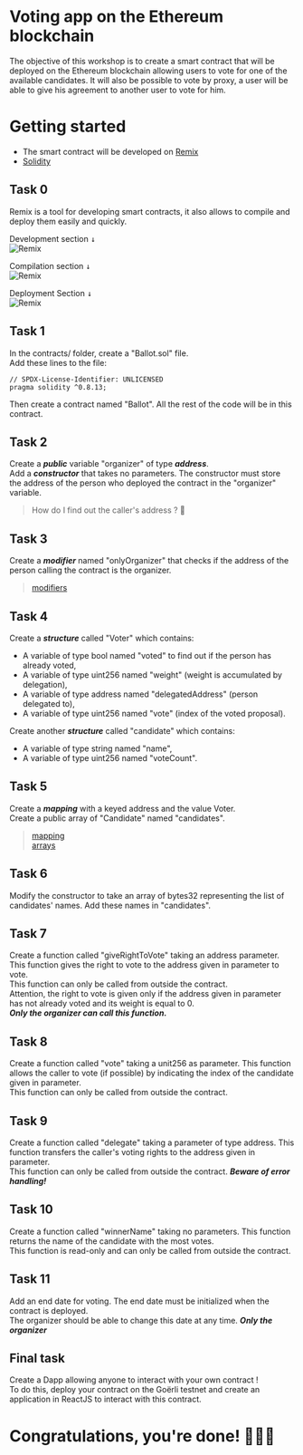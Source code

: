 # Voting app on the Ethereum blockchain

The objective of this workshop is to create a smart contract that will be deployed on the Ethereum blockchain allowing users to vote for one of the available candidates. It will also be possible to vote by proxy, a user will be able to give his agreement to another user to vote for him.


# Getting started

* The smart contract will be developed on [Remix](https://remix.ethereum.org)
* [Solidity](https://docs.soliditylang.org/fr/latest/index.html)

## Task 0
Remix is a tool for developing smart contracts, it also allows to compile and deploy them easily and quickly.

Development section <kbd>↓</kbd>  
![Remix](https://github.com/ChoKssa/workshop-solidity/blob/main/assets/remix_file_explorer.PNG)

Compilation section <kbd>↓</kbd>  
![Remix](https://github.com/ChoKssa/workshop-solidity/blob/main/assets/remix_compiler.PNG)

Deployment Section <kbd>↓</kbd>  
![Remix](https://github.com/ChoKssa/workshop-solidity/blob/main/assets/remix_deploy.PNG)


## Task 1
In the contracts/ folder, create a "Ballot.sol" file.  
Add these lines to the file:  
```solidity
// SPDX-License-Identifier: UNLICENSED
pragma solidity ^0.8.13;
```
Then create a contract named "Ballot". All the rest of the code will be in this contract.  

## Task 2
Create a ***public*** variable "organizer" of type ***address***.  
Add a ***constructor*** that takes no parameters. The constructor must store the address of the person who deployed the contract in the "organizer" variable.  
> How do I find out the caller's address ? 🤔

## Task 3
Create a ***modifier*** named "onlyOrganizer" that checks if the address of the person calling the contract is the organizer.  
> [modifiers](https://docs.soliditylang.org/en/v0.8.20/structure-of-a-contract.html#function-modifiers)

## Task 4  
Create a ***structure*** called "Voter" which contains:
- A variable of type bool named "voted" to find out if the person has already voted,
- A variable of type uint256 named "weight" (weight is accumulated by delegation),
- A variable of type address named "delegatedAddress" (person delegated to),
- A variable of type uint256 named "vote" (index of the voted proposal).

Create another ***structure*** called "candidate" which contains:
- A variable of type string named "name", 
- A variable of type uint256 named "voteCount".

## Task 5
Create a ***mapping*** with a keyed address and the value Voter.  
Create a public array of "Candidate" named "candidates".  
> [mapping](https://docs.soliditylang.org/en/v0.8.7/types.html#mapping-types)  
> [arrays](https://docs.soliditylang.org/fr/latest/types.html#arrays)  

## Task 6
Modify the constructor to take an array of bytes32 representing the list of candidates' names.
Add these names in "candidates".

## Task 7
Create a function called "giveRightToVote" taking an address parameter. This function gives the right to vote to the address given in parameter to vote.  
This function can only be called from outside the contract.  
Attention, the right to vote is given only if the address given in parameter has not already voted and its weight is equal to 0.  
***Only the organizer can call this function.***

## Task 8
Create a function called "vote" taking a unit256 as parameter. This function allows the caller to vote (if possible) by indicating the index of the candidate given in parameter.  
This function can only be called from outside the contract.  

## Task 9
Create a function called "delegate" taking a parameter of type address. This function transfers the caller's voting rights to the address given in parameter.  
This function can only be called from outside the contract. ***Beware of error handling!***  

## Task 10
Create a function called "winnerName" taking no parameters. This function returns the name of the candidate with the most votes.  
This function is read-only and can only be called from outside the contract.  

## Task 11
Add an end date for voting. The end date must be initialized when the contract is deployed.  
The organizer should be able to change this date at any time.
***Only the organizer***

## Final task
Create a Dapp allowing anyone to interact with your own contract !  
To do this, deploy your contract on the Goërli testnet and create an application in ReactJS to interact with this contract.
  
  
# Congratulations, you're done! 🥳🥳🥳
